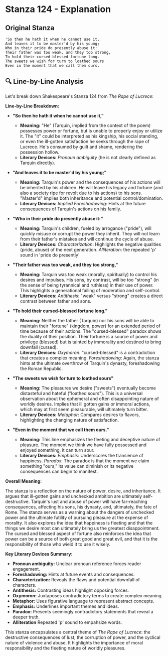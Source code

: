 # Stanza 124 - Explanation

## Original Stanza
```
'So then he hath it when he cannot use it,
And leaves it to be master'd by his young;
Who in their pride do presently abuse it:
Their father was too weak, and they too strong,
To hold their cursed-blessed fortune long.
The sweets we wish for turn to loathed sours
Even in the moment that we call them ours.
```

## 🔍 Line-by-Line Analysis
Let's break down Shakespeare's Stanza 124 from *The Rape of Lucrece*:

**Line-by-Line Breakdown:**

*   **"So then he hath it when he cannot use it,"**
    *   **Meaning:** "He" (Tarquin, implied from the context of the poem) possesses power or fortune, but is unable to properly enjoy or utilize it. The "it" could be interpreted as his kingship, his social standing, or even the ill-gotten satisfaction he seeks through the rape of Lucrece. He's consumed by guilt and shame, rendering the possession hollow.
    *   **Literary Devices:** *Pronoun ambiguity* (he is not clearly defined as Tarquin directly).

*   **"And leaves it to be master'd by his young;"**
    *   **Meaning:** Tarquin's power and the consequences of his actions will be inherited by his children. He will leave his legacy and fortune (and also a society ripe for revolt due to his actions) to his sons. "Master'd" implies both inheritance and potential control/domination.
    *   **Literary Devices:** *Implied Foreshadowing*: Hints at the future consequences of Tarquin's actions on his family.

*   **"Who in their pride do presently abuse it:"**
    *   **Meaning:** Tarquin's children, fueled by arrogance ("pride"), will quickly misuse or corrupt the power they inherit. They will not learn from their father's mistakes and will continue the cycle of abuse.
    *   **Literary Devices:** *Characterization*: Highlights the negative qualities (pride, abuse) of the next generation. *Alliteration*: the repeated 'p' sound in 'pride do presently'

*   **"Their father was too weak, and they too strong,"**
    *   **Meaning:** Tarquin was too weak (morally, spiritually) to control his desires and impulses. His sons, by contrast, will be too "strong" (in the sense of being tyrannical and ruthless) in their use of power. This highlights a generational failing of moderation and self-control.
    *   **Literary Devices:** *Antithesis*: "weak" versus "strong" creates a direct contrast between father and sons.

*   **"To hold their cursed-blessed fortune long."**
    *   **Meaning:** Neither the father (Tarquin) nor his sons will be able to maintain their "fortune" (kingdom, power) for an extended period of time because of their actions. The "cursed-blessed" paradox shows the duality of their position. Their fortune is a source of power and privilege (blessed) but is tainted by immorality and destined to bring downfall (cursed).
    *   **Literary Devices:** *Oxymoron*: "cursed-blessed" is a contradiction that creates a complex meaning. *Foreshadowing*: Again, the stanza hints at the ultimate overthrow of Tarquin's dynasty, foreshadowing the Roman Republic.

*   **"The sweets we wish for turn to loathed sours"**
    *   **Meaning:** The pleasures we desire ("sweets") eventually become distasteful and hateful ("loathed sours"). This is a universal observation about the ephemeral and often disappointing nature of worldly desires. Implies that ill gotten gains or immoral actions, which may at first seem pleasurable, will ultimately turn bitter.
    *   **Literary Devices:** *Metaphor*: Compares desires to flavors, highlighting the changing nature of satisfaction.

*   **"Even in the moment that we call them ours."**
    *   **Meaning:** This line emphasizes the fleeting and deceptive nature of pleasure. The moment we think we have fully possessed and enjoyed something, it can turn sour.
    *   **Literary Devices:** *Emphasis*: Underscores the transience of happiness. *Paradox*: The paradox is that the moment we claim something "ours," its value can diminish or its negative consequences can begin to manifest.

**Overall Meaning:**

The stanza is a reflection on the nature of power, desire, and inheritance. It argues that ill-gotten gains and unchecked ambition are ultimately self-destructive. Tarquin's lust and abuse of power will have far-reaching consequences, affecting his sons, his dynasty, and, ultimately, the fate of Rome. The stanza serves as a warning about the dangers of unchecked power and the ultimate futility of pursuing pleasure at the expense of morality. It also explores the idea that happiness is fleeting and that the things we desire most can ultimately bring us the greatest disappointment. The cursed and blessed aspect of fortune also reinforces the idea that power can be a source of both great good and great evil, and that it is the responsibility of those who wield it to use it wisely.

**Key Literary Devices Summary:**

*   **Pronoun ambiguity:** Unclear pronoun reference forces reader engagement.
*   **Foreshadowing:** Hints at future events and consequences.
*   **Characterization:** Reveals the flaws and potential downfall of characters.
*   **Antithesis:** Contrasting ideas highlight opposing forces.
*   **Oxymoron:** Juxtaposes contradictory terms to create complex meaning.
*   **Metaphor:** Uses figurative language to represent abstract concepts.
*   **Emphasis:** Underlines important themes and ideas.
*   **Paradox:** Presents seemingly contradictory statements that reveal a deeper truth.
*   **Alliteration** Repeated 'p' sound to empahsize words.

This stanza encapsulates a central theme of *The Rape of Lucrece*: the destructive consequences of lust, the corruption of power, and the cyclical nature of violence and abuse. It highlights the importance of moral responsibility and the fleeting nature of worldly pleasures.
